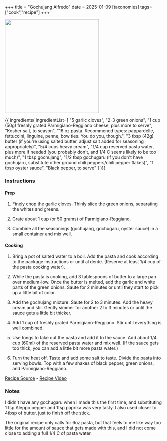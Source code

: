 +++
title = "Gochujang Alfredo"
date = 2025-01-09
[taxonomies]
tags=["cook","recipe"]
+++

<img src="../gochujang_alfredo.jpg" width="300" />

{{ ingredients(
    ingredientList=[
        "5 garlic cloves",
        "2-3 green onions",
        "1 cup (50g) freshly grated Parmigiano-Reggiano cheese, plus more to serve",
        "Kosher salt, to season",
        "16 oz pasta. Recommened types: pappardelle, fettuccini, linguine, penne, bow ties. You do you, though.",
        "3 tbsp (42g) butter (if you're using salted butter, adjust salt added for seasoning appropriately)",
        "5/4 cups heavy cream",
        "1/4 cup reserved pasta water, plus more if needed (you probably don't, and 1/4 C seems likely to be too much)",
        "1 tbsp gochujang",
        "1/2 tbsp gochugaru (if you don't have gochujaru, substitute other ground chili peppers/chili pepper flakes)",
        "1 tbsp oyster sauce",
        "Black pepper, to serve"
    ]
)}}

### Instructions

#### Prep
1. Finely chop the garlic cloves. Thinly slice the green onions, separating the whites and greens.

2. Grate about 1 cup (or 50 grams) of Parmigiano-Reggiano.

3. Combine all the seasonings (gochujang, gochugaru, oyster sauce) in a small container and mix well.

#### Cooking

1. Bring a pot of salted water to a boil. Add the pasta and cook according to the package instructions or until al dente. (Reserve at least 1/4 cup of the pasta cooking water).

2. While the pasta is cooking, add 3 tablespoons of butter to a large pan over medium-low. Once the butter is melted, add the garlic and white parts of the green onions. Saute for 2 minutes or until they start to pick up a little bit of color.

2. Add the gochujang mixture. Saute for 2 to 3 minutes. Add the heavy cream and stir. Gently simmer for another 2 to 3 minutes or until the sauce gets a little bit thicker.

3. Add 1 cup of freshly grated Parmigiano-Reggiano. Stir until everything is well combined.

4. Use tongs to take out the pasta and add it to the sauce. Add about 1/4 cup (60ml) of the reserved pasta water and mix well. (If the sauce gets too thick, you can add a little bit more pasta water.)

5. Turn the heat off. Taste and add some salt to taste. Divide the pasta into serving bowls. Top with a few shakes of black pepper, green onions, and Parmigiano-Reggiano.

[Recipe Source](https://aaronandclaire.com/creamy-gochujang-pasta/#wpzoom-recipe-card) - [Recipe Video](https://www.youtube.com/watch?v=hEE01jL1qXw&vl=en)

### Notes
I didn't have any gochugaru when I made this the first time, and substituting 1 tsp Aleppo pepper and 1tsp paprika was very tasty. I also used closer to 4tbsp of butter, just to finish off the stick. 

The original recipe only calls for 6oz pasta, but that feels to me like way too little for the amount of sauce that gets made with this, and I did not come close to adding a full 1/4 C of pasta water.